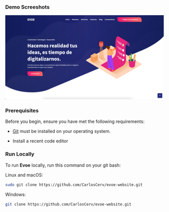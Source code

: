 ### Demo Screeshots

![Desinic Desktop Demo](./readme-images/desktop.png "Desktop Demo")

### Prerequisites

Before you begin, ensure you have met the following requirements:

* [Git](https://git-scm.com/downloads "Download Git") must be installed on your operating system.

* Install a recent code editor 

### Run Locally

To run **Evoe** locally, run this command on your git bash:

Linux and macOS:

```bash
sudo git clone https://github.com/CarlosCerv/evoe-website.git
```

Windows:

```bash
git clone https://github.com/CarlosCerv/evoe-website.git
```


